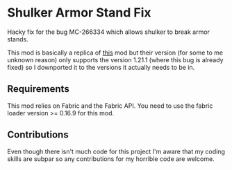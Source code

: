 
# Shulker Armor Stand Fix

Hacky fix for the bug MC-266334 which allows shulker to break armor stands.

This mod is basically a replica of [this](https://modrinth.com/mod/shulkerfix) mod but their version (for some to me unknown reason) only supports the version 1.21.1 (where this bug is already fixed) so I downported it to the versions it actually needs to be in.

## Requirements

This mod relies on Fabric and the Fabric API. You need to use the fabric loader version  >= 0.16.9 for this mod.

## Contributions

Even though there isn't much code for this project I'm aware that my coding skills are subpar so any contributions for my horrible code are welcome.
